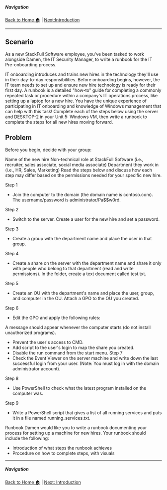 ##### Navigation

[Back to Home 🏠](../README.md) | [Next:Introduction](introduction.md)

---



## Scenario
As a new StackFull Software employee, you've been tasked to work alongside Damen, the IT Security Manager, to write a runbook for the IT Pre-onboarding process.

IT onboarding introduces and trains new hires in the technology they'll use in their day-to-day responsibilities. Before onboarding begins, however, the IT team needs to set up and ensure new hire technology is ready for their first day.
A runbook is a detailed "how-to" guide for completing a commonly repeated task or procedure within a company's IT operations process, like setting up a laptop for a new hire.
You have the unique experience of participating in IT onboarding and knowledge of Windows management that can help with this task! Complete each of the steps below using the server and DESKTOP-2 in your Unit 5: Windows VM, then write a runbook to complete the steps for all new hires moving forward.

## Problem
Before you begin, decide with your group:

Name of the new hire
Non-technical role at StackFull Software (i.e., recruiter, sales associate, social media associate)
Department they work in (i.e., HR, Sales, Marketing)
Read the steps below and discuss how each step may differ based on the permissions needed for your specific new hire. 

Step 1
- Join the computer to the domain (the domain name is contoso.com). The username/password is administrator/Pa$$w0rd.

Step 2
- Switch to the server. Create a user for the new hire and set a password.

Step 3
- Create a group with the department name and place the user in that group.

Step 4
- Create a share on the server with the department name and share it only with people who belong to that department (read and write permissions). In the folder, create a text document called test.txt.

Step 5
- Create an OU with the department's name and place the user, group, and computer in the OU. Attach a GPO to the OU you created.

Step 6
- Edit the GPO and apply the following rules:

A message should appear whenever the computer starts (do not install unauthorized programs).
- Prevent the user's access to CMD.
- Add script to the user's login to map the share you created.
- Disable the run command from the start menu.
Step 7
- Check the Event Viewer on the server machine and write down the last successful login from your user. (Note: You must log in with the domain administrator account).

Step 8
- Use PowerShell to check what the latest program installed on the computer was.

Step 9
- Write a PowerShell script that gives a list of all running services and puts it in a file named running_services.txt.

Runbook
Damen would like you to write a runbook documenting your process for setting up a machine for new hires. Your runbook should include the following:

- Introduction of what steps the runbook achieves
- Procedure on how to complete steps, with visuals
  
--- 

##### Navigation

[Back to Home 🏠](../README.md) | [Next: Introduction](introduction.md)